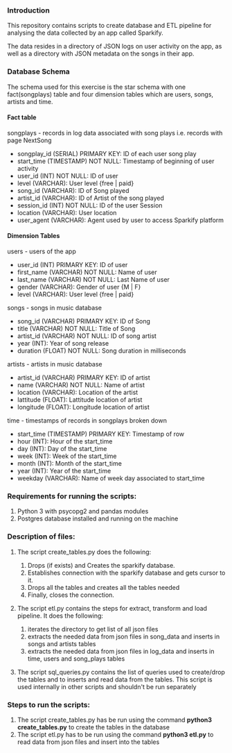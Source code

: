 ### Introduction
This repository contains scripts to create database and ETL pipeline for analysing the data collected by an app called Sparkify.

The data resides in a directory of JSON logs on user activity on the app, as well as a directory with JSON metadata on the songs in their app.

### Database Schema
The schema used for this exercise is the star schema with one fact(songplays) table and four dimension tables which are users, songs, artists and time.

#### Fact table
songplays - records in log data associated with song plays i.e. records with page NextSong

* songplay_id (SERIAL) PRIMARY KEY: ID of each user song play
* start_time (TIMESTAMP) NOT NULL: Timestamp of beginning of user activity
* user_id (INT) NOT NULL: ID of user
* level (VARCHAR): User level {free | paid}
* song_id (VARCHAR): ID of Song played
* artist_id (VARCHAR): ID of Artist of the song played
* session_id (INT) NOT NULL: ID of the user Session
* location (VARCHAR): User location
* user_agent (VARCHAR): Agent used by user to access Sparkify platform

#### Dimension Tables
users - users of the app

* user_id (INT) PRIMARY KEY: ID of user
* first_name (VARCHAR) NOT NULL: Name of user
* last_name (VARCHAR) NOT NULL: Last Name of user
* gender (VARCHAR): Gender of user {M | F}
* level (VARCHAR): User level {free | paid}

songs - songs in music database

* song_id (VARCHAR) PRIMARY KEY: ID of Song
* title (VARCHAR) NOT NULL: Title of Song
* artist_id (VARCHAR) NOT NULL: ID of song artist
* year (INT): Year of song release
* duration (FLOAT) NOT NULL: Song duration in milliseconds

artists - artists in music database

* artist_id (VARCHAR) PRIMARY KEY: ID of artist
* name (VARCHAR) NOT NULL: Name of artist
* location (VARCHAR): Location of the artist
* lattitude (FLOAT): Lattitude location of artist
* longitude (FLOAT): Longitude location of artist

time - timestamps of records in songplays broken down

* start_time (TIMESTAMP) PRIMARY KEY: Timestamp of row
* hour (INT): Hour of the start_time
* day (INT): Day of the start_time
* week (INT): Week of the start_time
* month (INT): Month of the start_time
* year (INT): Year of the start_time
* weekday (VARCHAR): Name of week day associated to start_time

### Requirements for running the scripts:
1. Python 3 with psycopg2 and pandas modules
2. Postgres database installed and running on the machine

### Description of files:
1. The script create_tables.py does the following:
    1. Drops (if exists) and Creates the sparkify database.
    2. Establishes connection with the sparkify database and gets cursor to it.  
    3. Drops all the tables and creates all the tables needed
    4. Finally, closes the connection.
    
2. The script etl.py contains the steps for extract, transform and load pipeline. It does the following:
    1. iterates the directory to get list of all json files
    2. extracts the needed data from json files in song_data and inserts in songs and artists tables
    3. extracts the needed data from json files in log_data and inserts in time, users and song_plays tables
    
3. The script sql_queries.py contains the list of queries used to create/drop the tables and to inserts and read data from the tables. This
script is used internally in other scripts and shouldn't be run separately

### Steps to run the scripts:
1. The script create_tables.py has be run using the command **python3 create_tables.py** to create the tables in the database
2. The script etl.py has to be run using the command **python3 etl.py** to read data from json files and insert into the tables

